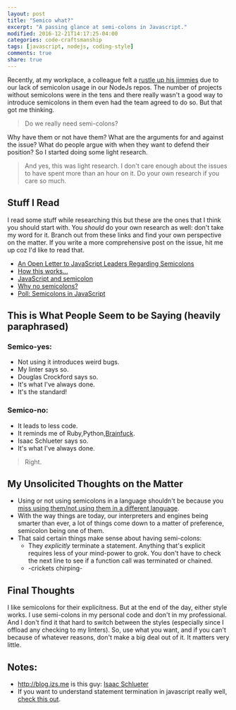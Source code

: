 ```yaml
---
layout: post
title: "Semico what?"
excerpt: "A passing glance at semi-colons in Javascript."
modified: 2016-12-21T14:17:25-04:00
categories: code-craftsmanship
tags: [javascript, nodejs, coding-style]
comments: true
share: true
---
```


Recently, at my workplace, a colleague felt a [rustle up his jimmies](http://knowyourmeme.com/memes/that-really-rustled-my-jimmies) due to our lack of semicolon usage in our NodeJs repos. The number of projects without semicolons were in the tens and there really wasn't a good way to introduce semicolons in them even had the team agreed to do so. But that got me thinking.

> Do we really need semi-colons?

Why have them or not have them? What are the arguments for and against the issue? What do people argue with when they want to defend their position? So I started doing some light research.

> And yes, this was light research. I don't care enough about the issues to have spent more than an hour on it. Do your own research if you care so much.

## Stuff I Read
I read some stuff while researching this but these are the ones that I think you should start with. You *should* do your own research as well: don't take my word for it. Branch out from these links and find your own perspective on the matter. If you write a more comprehensive post on the issue, hit me up coz I'd like to read that.

- [An Open Letter to JavaScript Leaders Regarding Semicolons](http://blog.izs.me/post/2353458699/an-open-letter-to-javascript-leaders-regarding)
- [How this works...](http://blog.izs.me/post/3393190720/how-this-works)
- [JavaScript and semicolon](http://stackoverflow.com/questions/33644285/javascript-and-semicolon)
- [Why no semicolons?](https://github.com/expressjs/body-parser/issues/99)
- [Poll: Semicolons in JavaScript](https://news.ycombinator.com/item?id=1547647)

## This is What People Seem to be Saying (heavily paraphrased)

### Semico-yes:
- Not using it introduces weird bugs.
- My linter says so.
- Douglas Crockford says so.
- It's what I've always done.
- It's the standard!

### Semico-no:
- It leads to less code.
- It reminds me of Ruby,Python,[Brainfuck](http://www.muppetlabs.com/~breadbox/bf/).
- Isaac Schlueter says so.
- It's what I've always done.

> Right.

## My Unsolicited Thoughts on the Matter
- Using or not using semicolons in a language shouldn't be because you [miss using them/not using them in a different language](https://news.ycombinator.com/item?id=1547930).
- With the way things are today, our interpreters and engines being smarter than ever, a lot of things come down to a matter of preference, semicolon being one of them.
- That said certain things make sense about having semi-colons:
  - They *explicitly* terminate a statement. Anything that's explicit requires less of your mind-power to grok. You don't have to check the next line to see if a function call was terminated or chained.
  - -crickets chirping-

## Final Thoughts
I like semicolons for their explicitness. But at the end of the day, either style works. I use semi-colons in my personal code and don't in my professional. And I don't find it that hard to switch between the styles (especially since I offload any checking to my linters). So, use what you want, and if you can't because of whatever reasons, don't make a big deal out of it. It matters very little.

## Notes:
- http://blog.izs.me is this guy: [Isaac Schlueter](https://github.com/isaacs)
- If you want to understand statement termination in javascript really well, [check this out](http://inimino.org/~inimino/blog/javascript_semicolons).
